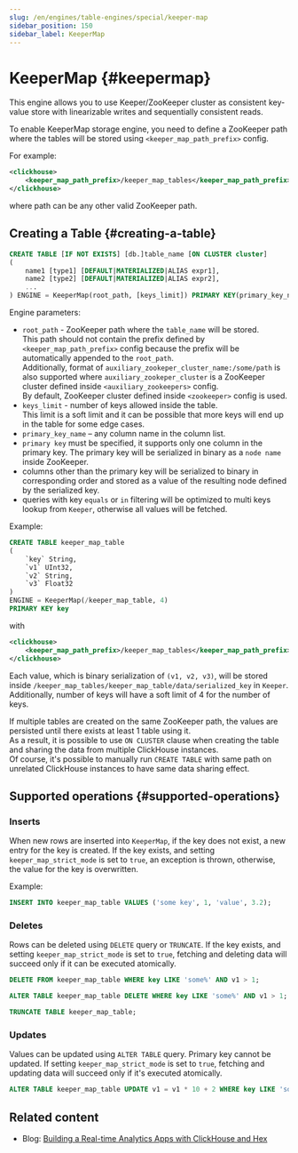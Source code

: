 ```yaml
---
slug: /en/engines/table-engines/special/keeper-map
sidebar_position: 150
sidebar_label: KeeperMap
---
```


# KeeperMap {#keepermap}

This engine allows you to use Keeper/ZooKeeper cluster as consistent key-value store with linearizable writes and sequentially consistent reads.

To enable KeeperMap storage engine, you need to define a ZooKeeper path where the tables will be stored using `<keeper_map_path_prefix>` config.

For example:

```xml
<clickhouse>
    <keeper_map_path_prefix>/keeper_map_tables</keeper_map_path_prefix>
</clickhouse>
```

where path can be any other valid ZooKeeper path.

## Creating a Table {#creating-a-table}

``` sql
CREATE TABLE [IF NOT EXISTS] [db.]table_name [ON CLUSTER cluster]
(
    name1 [type1] [DEFAULT|MATERIALIZED|ALIAS expr1],
    name2 [type2] [DEFAULT|MATERIALIZED|ALIAS expr2],
    ...
) ENGINE = KeeperMap(root_path, [keys_limit]) PRIMARY KEY(primary_key_name)
```

Engine parameters:

- `root_path` - ZooKeeper path where the `table_name` will be stored.  
This path should not contain the prefix defined by `<keeper_map_path_prefix>` config because the prefix will be automatically appended to the `root_path`.  
Additionally, format of `auxiliary_zookeper_cluster_name:/some/path` is also supported where `auxiliary_zookeper_cluster` is a ZooKeeper cluster defined inside `<auxiliary_zookeepers>` config.  
By default, ZooKeeper cluster defined inside `<zookeeper>` config is used.
- `keys_limit` - number of keys allowed inside the table.  
This limit is a soft limit and it can be possible that more keys will end up in the table for some edge cases.
- `primary_key_name` – any column name in the column list.
- `primary key` must be specified, it supports only one column in the primary key. The primary key will be serialized in binary as a `node name` inside ZooKeeper. 
- columns other than the primary key will be serialized to binary in corresponding order and stored as a value of the resulting node defined by the serialized key.
- queries with key `equals` or `in` filtering will be optimized to multi keys lookup from `Keeper`, otherwise all values will be fetched.

Example:

``` sql
CREATE TABLE keeper_map_table
(
    `key` String,
    `v1` UInt32,
    `v2` String,
    `v3` Float32
)
ENGINE = KeeperMap(/keeper_map_table, 4)
PRIMARY KEY key
```

with

```xml
<clickhouse>
    <keeper_map_path_prefix>/keeper_map_tables</keeper_map_path_prefix>
</clickhouse>
```


Each value, which is binary serialization of `(v1, v2, v3)`, will be stored inside `/keeper_map_tables/keeper_map_table/data/serialized_key` in `Keeper`.
Additionally, number of keys will have a soft limit of 4 for the number of keys.

If multiple tables are created on the same ZooKeeper path, the values are persisted until there exists at least 1 table using it.  
As a result, it is possible to use `ON CLUSTER` clause when creating the table and sharing the data from multiple ClickHouse instances.  
Of course, it's possible to manually run `CREATE TABLE` with same path on unrelated ClickHouse instances to have same data sharing effect.

## Supported operations {#supported-operations}

### Inserts

When new rows are inserted into `KeeperMap`, if the key does not exist, a new entry for the key is created.
If the key exists, and setting `keeper_map_strict_mode` is set to `true`, an exception is thrown, otherwise, the value for the key is overwritten.

Example:

```sql
INSERT INTO keeper_map_table VALUES ('some key', 1, 'value', 3.2);
```

### Deletes

Rows can be deleted using `DELETE` query or `TRUNCATE`. 
If the key exists, and setting `keeper_map_strict_mode` is set to `true`, fetching and deleting data will succeed only if it can be executed atomically.

```sql
DELETE FROM keeper_map_table WHERE key LIKE 'some%' AND v1 > 1;
```

```sql
ALTER TABLE keeper_map_table DELETE WHERE key LIKE 'some%' AND v1 > 1;
```

```sql
TRUNCATE TABLE keeper_map_table;
```

### Updates

Values can be updated using `ALTER TABLE` query. Primary key cannot be updated.
If setting `keeper_map_strict_mode` is set to `true`, fetching and updating data will succeed only if it's executed atomically.

```sql
ALTER TABLE keeper_map_table UPDATE v1 = v1 * 10 + 2 WHERE key LIKE 'some%' AND v3 > 3.1;
```

## Related content

- Blog: [Building a Real-time Analytics Apps with ClickHouse and Hex](https://clickhouse.com/blog/building-real-time-applications-with-clickhouse-and-hex-notebook-keeper-engine)
